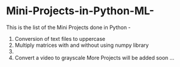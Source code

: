 # Mini-Projects-in-Python-ML-
This is the list of the Mini Projects done in Python -
1) Conversion of text files to uppercase
2) Multiply matrices with and without using numpy library
3)
4) Convert a video to grayscale
More Projects will be added soon ...
